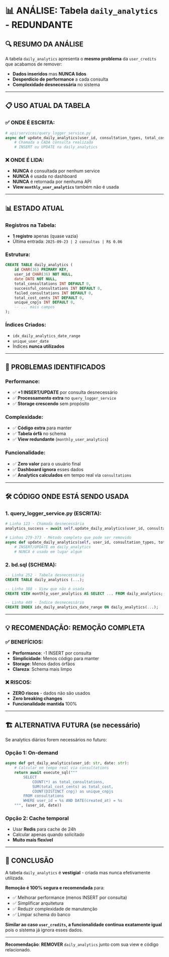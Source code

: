 # 📊 **ANÁLISE: Tabela `daily_analytics` - REDUNDANTE**

## 🔍 **RESUMO DA ANÁLISE**

A tabela `daily_analytics` apresenta o **mesmo problema** da `user_credits` que acabamos de remover:
- **Dados inseridos** mas **NUNCA lidos** 
- **Desperdício de performance** a cada consulta
- **Complexidade desnecessária** no sistema

---

## 📋 **USO ATUAL DA TABELA**

### ✅ **ONDE É ESCRITA:**
```python
# api/services/query_logger_service.py
async def update_daily_analytics(user_id, consultation_types, total_cost_cents):
    # Chamada a CADA consulta realizada
    # INSERT ou UPDATE na daily_analytics
```

### ❌ **ONDE É LIDA:**
- **NUNCA** é consultada por nenhum service
- **NUNCA** é usada no dashboard  
- **NUNCA** é retornada por nenhuma API
- **View `monthly_user_analytics`** também não é usada

---

## 📊 **ESTADO ATUAL**

### **Registros na Tabela:**
- **1 registro** apenas (quase vazia)
- Última entrada: `2025-09-23 | 2 consultas | R$ 0.06`

### **Estrutura:**
```sql
CREATE TABLE daily_analytics (
    id CHAR(36) PRIMARY KEY,
    user_id CHAR(36) NOT NULL,
    date DATE NOT NULL,
    total_consultations INT DEFAULT 0,
    successful_consultations INT DEFAULT 0,
    failed_consultations INT DEFAULT 0,
    total_cost_cents INT DEFAULT 0,
    unique_cnpjs INT DEFAULT 0,
    -- ... mais campos
);
```

### **Índices Criados:**
- `idx_daily_analytics_date_range`
- `unique_user_date`
- Índices **nunca utilizados**

---

## 🔴 **PROBLEMAS IDENTIFICADOS**

### **Performance:**
- ✅ **+1 INSERT/UPDATE** por consulta desnecessário
- ✅ **Processamento extra** no `query_logger_service`
- ✅ **Storage crescendo** sem propósito

### **Complexidade:**
- ✅ **Código extra** para manter
- ✅ **Tabela órfã** no schema
- ✅ **View redundante** (`monthly_user_analytics`)

### **Funcionalidade:**
- ✅ **Zero valor** para o usuário final
- ✅ **Dashboard ignora** esses dados
- ✅ **Analytics calculados** em tempo real via `consultations`

---

## 🛠️ **CÓDIGO ONDE ESTÁ SENDO USADA**

### **1. query_logger_service.py (ESCRITA):**
```python
# Linha 123 - Chamada desnecessária
analytics_success = await self.update_daily_analytics(user_id, consultation_types, total_cost_cents)

# Linhas 279-373 - Método completo que pode ser removido
async def update_daily_analytics(self, user_id, consultation_types, total_cost_cents):
    # INSERT/UPDATE em daily_analytics
    # NUNCA é usado em lugar algum
```

### **2. bd.sql (SCHEMA):**
```sql
-- Linha 252 - Tabela desnecessária
CREATE TABLE daily_analytics (...);

-- Linha 388 - View que não é usada
CREATE VIEW monthly_user_analytics AS SELECT ... FROM daily_analytics;

-- Linha 449 - Índice desnecessário
CREATE INDEX idx_daily_analytics_date_range ON daily_analytics(...);
```

---

## 💡 **RECOMENDAÇÃO: REMOÇÃO COMPLETA**

### **✅ BENEFÍCIOS:**
- **Performance**: -1 INSERT por consulta
- **Simplicidade**: Menos código para manter  
- **Storage**: Menos dados órfãos
- **Clareza**: Schema mais limpo

### **❌ RISCOS:**
- **ZERO riscos** - dados não são usados
- **Zero breaking changes**
- **Funcionalidade mantida** 100%

---

## 🏗️ **ALTERNATIVA FUTURA (se necessário)**

Se analytics diários forem necessários no futuro:

### **Opção 1: On-demand**
```python
async def get_daily_analytics(user_id: str, date: str):
    # Calcular em tempo real via consultations
    return await execute_sql("""
        SELECT 
            COUNT(*) as total_consultations,
            SUM(total_cost_cents) as total_cost,
            COUNT(DISTINCT cnpj) as unique_cnpjs
        FROM consultations 
        WHERE user_id = %s AND DATE(created_at) = %s
    """, (user_id, date))
```

### **Opção 2: Cache temporal**
- Usar **Redis** para cache de 24h
- Calcular apenas quando solicitado
- **Muito mais flexível**

---

## 🎯 **CONCLUSÃO**

A tabela `daily_analytics` é **vestigial** - criada mas nunca efetivamente utilizada.

**Remoção é 100% segura e recomendada** para:
- ✅ Melhorar performance (menos INSERT por consulta)
- ✅ Simplificar arquitetura  
- ✅ Reduzir complexidade de manutenção
- ✅ Limpar schema do banco

**Similar ao caso `user_credits`, a funcionalidade continua exatamente igual** pois o sistema já ignora esses dados.

---

**Recomendação**: **REMOVER** `daily_analytics` junto com sua view e código relacionado.
